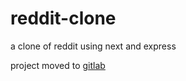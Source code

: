 # reddit-clone
a clone of reddit using next and express

project moved to [gitlab](https://gitlab.com/natan22gt)
